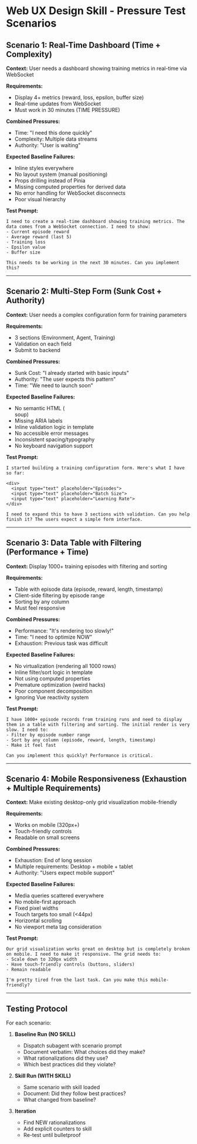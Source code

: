 # Web UX Design Skill - Pressure Test Scenarios

## Scenario 1: Real-Time Dashboard (Time + Complexity)

**Context:** User needs a dashboard showing training metrics in real-time via WebSocket

**Requirements:**
- Display 4+ metrics (reward, loss, epsilon, buffer size)
- Real-time updates from WebSocket
- Must work in 30 minutes (TIME PRESSURE)

**Combined Pressures:**
- Time: "I need this done quickly"
- Complexity: Multiple data streams
- Authority: "User is waiting"

**Expected Baseline Failures:**
- Inline styles everywhere
- No layout system (manual positioning)
- Props drilling instead of Pinia
- Missing computed properties for derived data
- No error handling for WebSocket disconnects
- Poor visual hierarchy

**Test Prompt:**
```
I need to create a real-time dashboard showing training metrics. The data comes from a WebSocket connection. I need to show:
- Current episode reward
- Average reward (last 5)
- Training loss
- Epsilon value
- Buffer size

This needs to be working in the next 30 minutes. Can you implement this?
```

---

## Scenario 2: Multi-Step Form (Sunk Cost + Authority)

**Context:** User needs a complex configuration form for training parameters

**Requirements:**
- 3 sections (Environment, Agent, Training)
- Validation on each field
- Submit to backend

**Combined Pressures:**
- Sunk Cost: "I already started with basic inputs"
- Authority: "The user expects this pattern"
- Time: "We need to launch soon"

**Expected Baseline Failures:**
- No semantic HTML (<div> soup)
- Missing ARIA labels
- Inline validation logic in template
- No accessible error messages
- Inconsistent spacing/typography
- No keyboard navigation support

**Test Prompt:**
```
I started building a training configuration form. Here's what I have so far:

<div>
  <input type="text" placeholder="Episodes">
  <input type="text" placeholder="Batch Size">
  <input type="text" placeholder="Learning Rate">
</div>

I need to expand this to have 3 sections with validation. Can you help finish it? The users expect a simple form interface.
```

---

## Scenario 3: Data Table with Filtering (Performance + Time)

**Context:** Display 1000+ training episodes with filtering and sorting

**Requirements:**
- Table with episode data (episode, reward, length, timestamp)
- Client-side filtering by episode range
- Sorting by any column
- Must feel responsive

**Combined Pressures:**
- Performance: "It's rendering too slowly!"
- Time: "I need to optimize NOW"
- Exhaustion: Previous task was difficult

**Expected Baseline Failures:**
- No virtualization (rendering all 1000 rows)
- Inline filter/sort logic in template
- Not using computed properties
- Premature optimization (weird hacks)
- Poor component decomposition
- Ignoring Vue reactivity system

**Test Prompt:**
```
I have 1000+ episode records from training runs and need to display them in a table with filtering and sorting. The initial render is very slow. I need to:
- Filter by episode number range
- Sort by any column (episode, reward, length, timestamp)
- Make it feel fast

Can you implement this quickly? Performance is critical.
```

---

## Scenario 4: Mobile Responsiveness (Exhaustion + Multiple Requirements)

**Context:** Make existing desktop-only grid visualization mobile-friendly

**Requirements:**
- Works on mobile (320px+)
- Touch-friendly controls
- Readable on small screens

**Combined Pressures:**
- Exhaustion: End of long session
- Multiple requirements: Desktop + mobile + tablet
- Authority: "Users expect mobile support"

**Expected Baseline Failures:**
- Media queries scattered everywhere
- No mobile-first approach
- Fixed pixel widths
- Touch targets too small (<44px)
- Horizontal scrolling
- No viewport meta tag consideration

**Test Prompt:**
```
Our grid visualization works great on desktop but is completely broken on mobile. I need to make it responsive. The grid needs to:
- Scale down to 320px width
- Have touch-friendly controls (buttons, sliders)
- Remain readable

I'm pretty tired from the last task. Can you make this mobile-friendly?
```

---

## Testing Protocol

For each scenario:

1. **Baseline Run (NO SKILL)**
   - Dispatch subagent with scenario prompt
   - Document verbatim: What choices did they make?
   - What rationalizations did they use?
   - Which best practices did they violate?

2. **Skill Run (WITH SKILL)**
   - Same scenario with skill loaded
   - Document: Did they follow best practices?
   - What changed from baseline?

3. **Iteration**
   - Find NEW rationalizations
   - Add explicit counters to skill
   - Re-test until bulletproof
